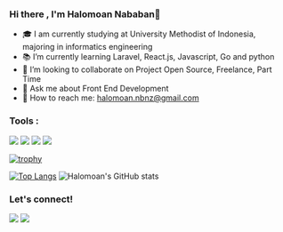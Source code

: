 ### Hi there , I'm Halomoan Nababan👋

- 🎓️ I am currently studying at University Methodist of Indonesia, majoring in informatics engineering
- 📚️ I’m currently learning Laravel, React.js, Javascript, Go and python
- 👯 I’m looking to collaborate on Project Open Source, Freelance, Part Time
- 💬 Ask me about Front End Development
- 📧 How to reach me: halomoan.nbnz@gmail.com

### Tools :
<p>
    <img src="https://img.shields.io/badge/OS-Windwos-blue?&logo=windows" />
    <img src="https://img.shields.io/badge/Code-Php-blue?&logo=Php" />
    <img src="https://img.shields.io/badge/Text%20Editor-Visual%20Studio%20Code-blue?&logo=visual%20studio%20code&logoColor=blue" />
    <img src="https://gpvc.arturio.dev/hioan-dev" />
</p>

[![trophy](https://github-profile-trophy.vercel.app/?username=ryo-ma&margin-h=12&margin-w=12&theme=dracula)](https://github.com/hioan-dev/github-profile-trophy)

[![Top Langs](https://github-readme-stats.vercel.app/api/top-langs/?username=hioan-dev&layout=compact&theme=radical)](https://github.com/hioan-dev/github-readme-stats)
![Halomoan's GitHub stats](https://github-readme-stats.vercel.app/api?username=hioan-dev&show_icons=true&theme=radical)


### Let's connect!
<p>
    <a href="https://www.linkedin.com/in/halomoan-tech/" target="blank"><img src="https://img.shields.io/badge/Halomoan-30302f?style=flat&logo=linkedin" /></a>
    <a href="https://tw.halomoan.com" target="blank"><img src="https://img.shields.io/badge/@oan_hihi-30302f?style=flat&logo=twitter" /></a>
</p>
